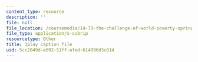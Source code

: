```yaml
---
content_type: resource
description: ''
file: null
file_location: /coursemedia/14-73-the-challenge-of-world-poverty-spring-2011/5cc2849de69251ffafed614896d3c61d_LLdc7VyZHt4.vtt
file_type: application/x-subrip
resourcetype: Other
title: 3play caption file
uid: 5cc2849d-e692-51ff-afed-614896d3c61d
---
```

